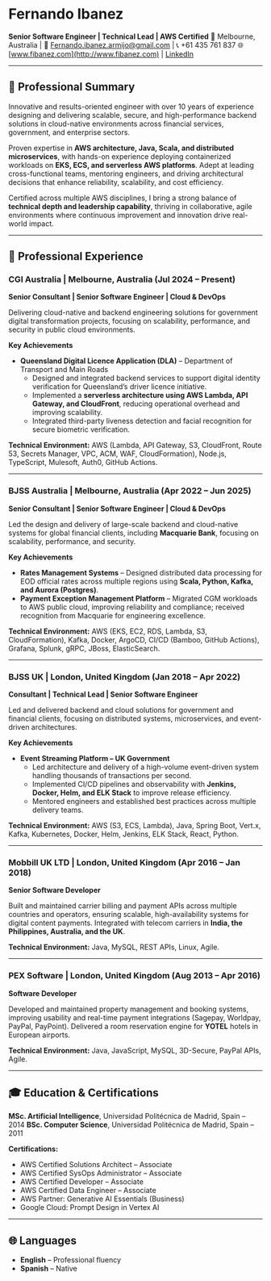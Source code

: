# Fernando Ibanez

**Senior Software Engineer | Technical Lead | AWS Certified**
📍 Melbourne, Australia | 📧 Fernando.ibanez.armijo@gmail.com | 📞 +61 435 761 837
🌐 [www.fibanez.com](http://www.fibanez.com) | [LinkedIn](https://www.linkedin.com/in/ibanezf)

---

## 🧭 Professional Summary

Innovative and results-oriented engineer with over 10 years of experience designing and delivering scalable, secure, and high-performance backend solutions in cloud-native environments across financial services, government, and enterprise sectors.

Proven expertise in **AWS architecture, Java, Scala, and distributed microservices**, with hands-on experience deploying containerized workloads on **EKS, ECS, and serverless AWS platforms**. Adept at leading cross-functional teams, mentoring engineers, and driving architectural decisions that enhance reliability, scalability, and cost efficiency.

Certified across multiple AWS disciplines, I bring a strong balance of **technical depth and leadership capability**, thriving in collaborative, agile environments where continuous improvement and innovation drive real-world impact.

---

## 💼 Professional Experience

### **CGI Australia | Melbourne, Australia (Jul 2024 – Present)**

**Senior Consultant | Senior Software Engineer | Cloud & DevOps**

Delivering cloud-native and backend engineering solutions for government digital transformation projects, focusing on scalability, performance, and security in public cloud environments.

**Key Achievements**

- **Queensland Digital Licence Application (DLA)** – Department of Transport and Main Roads
  - Designed and integrated backend services to support digital identity verification for Queensland’s driver licence initiative.
  - Implemented a **serverless architecture using AWS Lambda, API Gateway, and CloudFront**, reducing operational overhead and improving scalability.
  - Integrated third-party liveness detection and facial recognition for secure biometric verification.

**Technical Environment:**
AWS (Lambda, API Gateway, S3, CloudFront, Route 53, Secrets Manager, VPC, ACM, WAF, CloudFormation), Node.js, TypeScript, Mulesoft, Auth0, GitHub Actions.

---

### **BJSS Australia | Melbourne, Australia (Apr 2022 – Jun 2025)**

**Senior Consultant | Senior Software Engineer | Cloud & DevOps**

Led the design and delivery of large-scale backend and cloud-native systems for global financial clients, including **Macquarie Bank**, focusing on scalability, performance, and security.

**Key Achievements**

- **Rates Management Systems** – Designed distributed data processing for EOD official rates across multiple regions using **Scala, Python, Kafka, and Aurora (Postgres)**.
- **Payment Exception Management Platform** – Migrated CGM workloads to AWS public cloud, improving reliability and compliance; received recognition from Macquarie for engineering excellence.

**Technical Environment:**
AWS (EKS, EC2, RDS, Lambda, S3, CloudFormation), Kafka, Docker, ArgoCD, CI/CD (Bamboo, GitHub Actions), Grafana, Splunk, gRPC, JBoss, ElasticSearch.

---

### **BJSS UK | London, United Kingdom (Jan 2018 – Apr 2022)**

**Consultant | Technical Lead | Senior Software Engineer**

Led and delivered backend and cloud solutions for government and financial clients, focusing on distributed systems, microservices, and event-driven architectures.

**Key Achievements**

- **Event Streaming Platform – UK Government**
  - Led architecture and delivery of a high-volume event-driven system handling thousands of transactions per second.
  - Implemented CI/CD pipelines and observability with **Jenkins, Docker, Helm, and ELK Stack** to improve release efficiency.
  - Mentored engineers and established best practices across multiple delivery teams.

**Technical Environment:**
AWS (S3, ECS, Lambda), Java, Spring Boot, Vert.x, Kafka, Kubernetes, Docker, Helm, Jenkins, ELK Stack, React, Python.

---

### **Mobbill UK LTD | London, United Kingdom (Apr 2016 – Jan 2018)**

**Senior Software Developer**

Built and maintained carrier billing and payment APIs across multiple countries and operators, ensuring scalable, high-availability systems for digital content payments.
Integrated with telecom carriers in **India, the Philippines, Australia, and the UK**.

**Technical Environment:**
Java, MySQL, REST APIs, Linux, Agile.

---

### **PEX Software | London, United Kingdom (Aug 2013 – Apr 2016)**

**Software Developer**

Developed and maintained property management and booking systems, improving usability and real-time payment integrations (Sagepay, Worldpay, PayPal, PayPoint).
Delivered a room reservation engine for **YOTEL** hotels in European airports.

**Technical Environment:**
Java, JavaScript, MySQL, 3D-Secure, PayPal APIs, Agile.

---

## 🎓 Education & Certifications

**MSc. Artificial Intelligence**, Universidad Politécnica de Madrid, Spain – 2014
**BSc. Computer Science**, Universidad Politécnica de Madrid, Spain – 2011

**Certifications:**

- AWS Certified Solutions Architect – Associate
- AWS Certified SysOps Administrator – Associate
- AWS Certified Developer – Associate
- AWS Certified Data Engineer – Associate
- AWS Partner: Generative AI Essentials (Business)
- Google Cloud: Prompt Design in Vertex AI

---

## 🌐 Languages

- **English** – Professional fluency
- **Spanish** – Native
